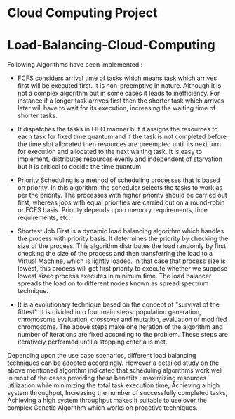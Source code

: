 # Cloud Computing Project
# Load-Balancing-Cloud-Computing

Following Algorithms have been implemented :

* FCFS considers arrival time of tasks which means task which arrives first will be executed first. It is non-preemptive in nature. Although it is not a complex algorithm but in some cases it leads to inefficiency. For instance if a longer task arrives first then the shorter task which arrives later will have to wait for its execution, increasing the waiting time of shorter tasks.

* It dispatches the tasks in FIFO manner but it assigns the resources to each task for fixed time quantum and if the task is not completed before the time slot allocated then resources are preempted until its next turn for execution and allocated to the next waiting task. It is easy to implement, distributes resources evenly and independent of starvation but it is critical to decide the time quantum

* Priority Scheduling is a method of scheduling processes that is based on priority. In this algorithm, the scheduler selects the tasks to work as per the priority.
The processes with higher priority should be carried out first, whereas jobs with equal priorities are carried out on a round-robin or FCFS basis. Priority depends upon memory requirements, time requirements, etc.

* Shortest Job First is a dynamic  load balancing  algorithm  which handles the  process  with priority basis.  It determines the priority by checking the size of the process. This algorithm distributes the load randomly by first checking the size of the process and then transferring the load to a Virtual Machine, which is  lightly loaded.  In that case that process size is lowest, this process will get first priority to execute whether we suppose lowest sized process executes in minimum time.  The load  balancer spreads the load on to different nodes  known as spread spectrum technique.

* It is a evolutionary technique based on the concept of "survival of the fittest". It is divided into four main steps: population generation, chromosome evaluation, crossover and mutation, evaluation of modified chromosome. The above steps make one iteration of the algorithm and number of iterations are fixed according to the problem. These steps are iteratively performed until a stopping criteria is met.

Depending upon the use case scenarios, different load balancing techniques can be adopted accordingly. However a detailed study on the above mentioned algorithm indicated that scheduling algorithms work well in most of the cases providing these benefits : maximizing resources utilization while minimizing the total task execution time, Achieving a high system throughput, Increasing the number of successfully completed tasks, Achieving a high system throughput makes it suitable to use over the complex Genetic Algorithm which works on proactive techniques.



